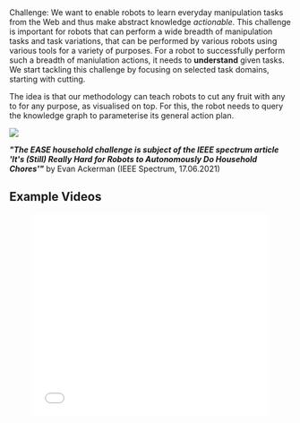 [comment]: <> (without this comment hugo fails)

<div class="main-well-flex-container", style="margin-top: 50px;">
 
  <div class="left-main-well-flex">
        Challenge: We want to enable robots to learn everyday manipulation tasks from the Web and thus make abstract knowledge <i>actionable</i>.
		This challenge is important for robots that can perform a wide breadth of manipulation tasks and task variations, that can be performed by various robots using various tools for a variety of purposes.
        For a robot to successfully perform such a breadth of maniulation actions, it needs to <b>understand</b> given tasks. We start tackling this challenge by focusing on selected task domains, starting with cutting.
  </div>
  <div class="right-main-well-flex">
    <img class="timer-change-image" data-wait="5000" data-imgs='[{"src":"picking_up_actions.jpg"},{"src":"popcorn_making.jpg"}]'>
  </div>
</div>

 The idea is that our methodology can teach robots to cut any fruit with any to for any purpose, as visualised on top. For this, the robot needs to query the knowledge graph to parameterise its general action plan.


![](https://iris.informatik.uni-bremen.de/textbook/content/picking_up_actions.png)

***"The EASE household challenge is subject of the IEEE spectrum article 'It's (Still) Really Hard for Robots to Autonomously Do Household Chores'"*** by Evan Ackerman (IEEE Spectrum, 17.06.2021)


Example Videos
---

<figure class="video_container">
  <iframe width="100%" height="360" src="demo_video.mp4" title="YouTube video player" frameborder="0" allow="accelerometer; autoplay; clipboard-write; encrypted-media; gyroscope; picture-in-picture; web-share" allowfullscreen="true"></iframe>
</figure>
